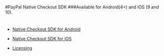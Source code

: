 #PayPal Native Checkout SDK
###Available for Android(4+) and iOS (9 and 10).

# 

* [Native Checkout SDK for Android](android.md)

* [Native Checkout SDK for iOS](ios.md)

* [Licensing](license.md)